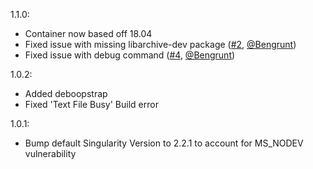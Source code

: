 1.1.0:
  - Container now based off 18.04
  - Fixed issue with missing libarchive-dev package ([#2](https://github.com/arc-ts/singularity-util/issues/2), [@Bengrunt](https://github.com/Bengrunt))
  - Fixed issue with debug command ([#4](https://github.com/arc-ts/singularity-util/issues/4), [@Bengrunt](https://github.com/Bengrunt))

1.0.2:
  - Added deboopstrap
  - Fixed 'Text File Busy' Build error

1.0.1:
  - Bump default Singularity Version to 2.2.1 to account for MS_NODEV vulnerability
